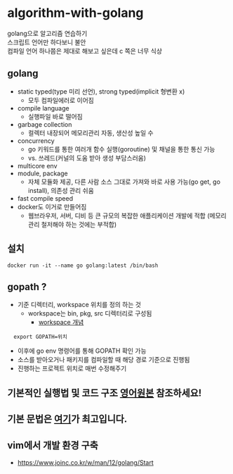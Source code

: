 # algorithm-with-golang
golang으로 알고리즘 연습하기  
스크립트 언어만 하다보니 불안  
컴파일 언어 하나쯤은 제대로 해보고 싶은데 c 쪽은 너무 식상  

## golang
- static typed(type 미리 선언), strong typed(implicit 형변환 x) 
  - 모두 컴파일에러로 이어짐
- compile language
  - 실행파일 바로 떨어짐
- garbage collection
  - 컬렉터 내장되어 메모리관리 자동, 생산성 높일 수
- concurrency
  - go 키워드를 통한 여러개 함수 실행(goroutine) 및 채널을 통한 통신 가능 
  - vs. 쓰레드(커널의 도움 받아 생성 부담스러움)
- multicore env
- module, package
  - 자체 모듈화 제공, 다른 사람 소스 그대로 가져와 바로 사용 가능(go get, go install), 의존성 관리 쉬움
- fast compile speed
- docker도 이거로 만들어짐
  - 웹브라우저, 서버, 디비 등 큰 규모의 복잡한 애플리케이션 개발에 적합 (메모리 관리 철저해야 하는 것에는 부적합)


## 설치
```
docker run -it --name go golang:latest /bin/bash 
```

## gopath ?
- 기준 디렉터리, workspace 위치를 정의 하는 것
  - workspace는 bin, pkg, src 디렉터리로 구성됨
    - [workspace 개념](https://github.com/golang-kr/golang-doc/wiki/Go-%EC%BD%94%EB%93%9C%EB%A5%BC-%EC%9E%91%EC%84%B1%ED%95%98%EB%8A%94-%EB%B0%A9%EB%B2%95#workspace)
```
  export GOPATH=위치
```
- 이후에 go env 명령어를 통해 GOPATH 확인 가능
- 소스를 받아오거나 패키지를 컴파일할 때 해당 경로 기준으로 진행됨
- 진행하는 프로젝트 위치로 매번 수정해주기


## 기본적인 실행법 및 코드 구조 [영어원본](https://golang.org/doc/code.html) 참조하세요!

## 기본 문법은 [여기](http://pyrasis.com/book/GoForTheReallyImpatient/Unit01)가 최고입니다.

## vim에서 개발 환경 구축
- https://www.joinc.co.kr/w/man/12/golang/Start
